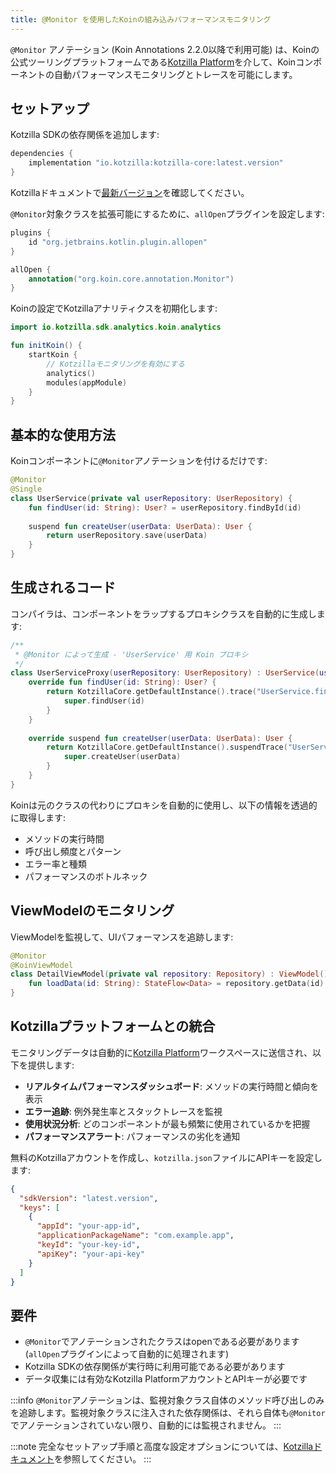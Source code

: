 ```yaml
---
title: @Monitor を使用したKoinの組み込みパフォーマンスモニタリング
---
```


`@Monitor` アノテーション (Koin Annotations 2.2.0以降で利用可能) は、Koinの公式ツーリングプラットフォームである[Kotzilla Platform](https://kotzilla.io)を介して、Koinコンポーネントの自動パフォーマンスモニタリングとトレースを可能にします。

## セットアップ

Kotzilla SDKの依存関係を追加します:

```kotlin
dependencies {
    implementation "io.kotzilla:kotzilla-core:latest.version"
}
```

Kotzillaドキュメントで[最新バージョン](https://doc.kotzilla.io/docs/releaseNotes/changelogSDK)を確認してください。

`@Monitor`対象クラスを拡張可能にするために、`allOpen`プラグインを設定します:

```kotlin
plugins {
    id "org.jetbrains.kotlin.plugin.allopen"
}

allOpen {
    annotation("org.koin.core.annotation.Monitor")
}
```

Koinの設定でKotzillaアナリティクスを初期化します:

```kotlin
import io.kotzilla.sdk.analytics.koin.analytics

fun initKoin() {
    startKoin {
        // Kotzillaモニタリングを有効にする
        analytics()
        modules(appModule)
    }
}
```

## 基本的な使用方法

Koinコンポーネントに`@Monitor`アノテーションを付けるだけです:

```kotlin
@Monitor
@Single
class UserService(private val userRepository: UserRepository) {
    fun findUser(id: String): User? = userRepository.findById(id)
    
    suspend fun createUser(userData: UserData): User {
        return userRepository.save(userData)
    }
}
```

## 生成されるコード

コンパイラは、コンポーネントをラップするプロキシクラスを自動的に生成します:

```kotlin
/**
 * @Monitor によって生成 - 'UserService' 用 Koin プロキシ
 */
class UserServiceProxy(userRepository: UserRepository) : UserService(userRepository) {
    override fun findUser(id: String): User? { 
        return KotzillaCore.getDefaultInstance().trace("UserService.findUser") { 
            super.findUser(id) 
        } 
    }
    
    override suspend fun createUser(userData: UserData): User { 
        return KotzillaCore.getDefaultInstance().suspendTrace("UserService.createUser") { 
            super.createUser(userData) 
        } 
    }
}
```

Koinは元のクラスの代わりにプロキシを自動的に使用し、以下の情報を透過的に取得します:
- メソッドの実行時間
- 呼び出し頻度とパターン
- エラー率と種類
- パフォーマンスのボトルネック

## ViewModelのモニタリング

ViewModelを監視して、UIパフォーマンスを追跡します:

```kotlin
@Monitor
@KoinViewModel
class DetailViewModel(private val repository: Repository) : ViewModel() {
    fun loadData(id: String): StateFlow<Data> = repository.getData(id)
}
```

## Kotzillaプラットフォームとの統合

モニタリングデータは自動的に[Kotzilla Platform](https://kotzilla.io)ワークスペースに送信され、以下を提供します:

- **リアルタイムパフォーマンスダッシュボード**: メソッドの実行時間と傾向を表示
- **エラー追跡**: 例外発生率とスタックトレースを監視
- **使用状況分析**: どのコンポーネントが最も頻繁に使用されているかを把握
- **パフォーマンスアラート**: パフォーマンスの劣化を通知

無料のKotzillaアカウントを作成し、`kotzilla.json`ファイルにAPIキーを設定します:

```json
{
  "sdkVersion": "latest.version",
  "keys": [
    {
      "appId": "your-app-id",
      "applicationPackageName": "com.example.app",
      "keyId": "your-key-id", 
      "apiKey": "your-api-key"
    }
  ]
}
```

## 要件

- `@Monitor`でアノテーションされたクラスはopenである必要があります (`allOpen`プラグインによって自動的に処理されます)
- Kotzilla SDKの依存関係が実行時に利用可能である必要があります
- データ収集には有効なKotzilla PlatformアカウントとAPIキーが必要です

:::info
`@Monitor`アノテーションは、監視対象クラス自体のメソッド呼び出しのみを追跡します。監視対象クラスに注入された依存関係は、それら自体も`@Monitor`でアノテーションされていない限り、自動的には監視されません。
:::

:::note
完全なセットアップ手順と高度な設定オプションについては、[Kotzillaドキュメント](https://doc.kotzilla.io)を参照してください。
:::